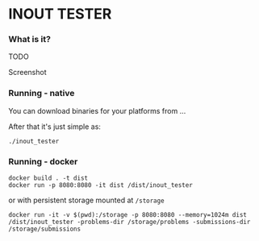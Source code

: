 # INOUT TESTER

### What is it?

TODO

Screenshot

### Running - native

You can download binaries for your platforms from ...

After that it's just simple as:
```
./inout_tester
```

### Running - docker

```
docker build . -t dist
docker run -p 8080:8080 -it dist /dist/inout_tester
```
or with persistent storage mounted at `/storage`
```
docker run -it -v $(pwd):/storage -p 8080:8080 --memory=1024m dist /dist/inout_tester -problems-dir /storage/problems -submissions-dir /storage/submissions
```
